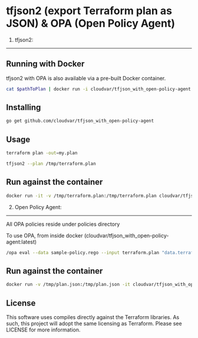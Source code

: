 tfjson2 (export Terraform plan as JSON) & OPA (Open Policy Agent)
==========

1. tfjson2:
-------

Running with Docker
-------------------

tfjson2 with OPA is also available via a pre-built Docker container.

```bash
cat $pathToPlan | docker run -i cloudvar/tfjson_with_open-policy-agent:latest --stdin
```

Installing
----------

```bash
go get github.com/cloudvar/tfjson_with_open-policy-agent
```
 
Usage
-----

```bash
terraform plan -out=my.plan
```

```bash
tfjson2 --plan /tmp/terraform.plan
```

Run against the container
-------------------------

```bash
docker run -it -v /tmp/terraform.plan:/tmp/terraform.plan cloudvar/tfjson_with_open-policy-agent:latest tfjson2 --plan /tmp/terraform.plan > /tmp/plan.json
```

2. Open Policy Agent:
-----------------

All OPA policies reside under policies directory

To use OPA, from inside docker (cloudvar/tfjson_with_open-policy-agent:latest)

```bash
/opa eval --data sample-policy.rego --input terraform.plan "data.terraform.analysis.authz"
```

Run against the container
-------------------------

```bash
docker run -v /tmp/plan.json:/tmp/plan.json -it cloudvar/tfjson_with_open-policy-agent:latest /opa eval --data /opt/policies/sample-policy.rego --input /tmp/plan.json "data.terraform.analysis.authz"
```

License
-------

This software uses compiles directly against the Terraform libraries. As such, this project will adopt the same licensing
as Terraform. Please see LICENSE for more information.
